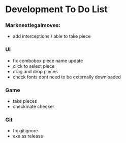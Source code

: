 # Development To Do List

### Marknextlegalmoves:
- add interceptions / able to take piece

### UI
- fix combobox piece name update
- click to select piece
- drag and drop pieces
- check fonts dont need to be externally downloaded

### Game
- take pieces
- checkmate checker 

### Git
- fix gitignore
- exe as release